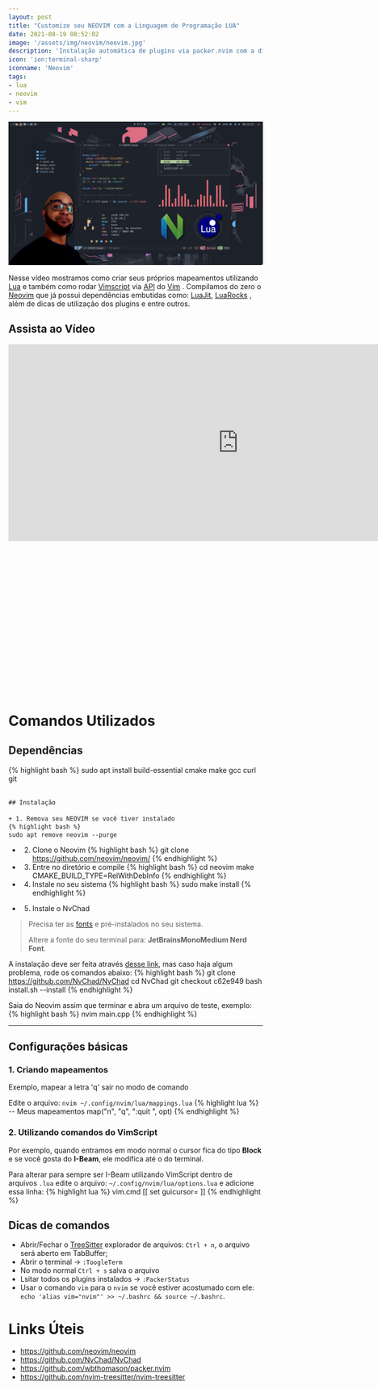 ```yaml
---
layout: post
title: "Customize seu NEOVIM com a Linguagem de Programação LUA"
date: 2021-08-19 08:52:02
image: '/assets/img/neovim/neovim.jpg'
description: 'Instalação automática de plugins via packer.nvim com a distribuição Neovim: NvChad.'
icon: 'ion:terminal-sharp'
iconname: 'Neovim'
tags:
- lua
- neovim
- vim
---
```


![Customize seu NEOVIM com a Linguagem de Programação LUA](/assets/img/neovim/neovim.jpg)

Nesse vídeo mostramos como criar seus próprios mapeamentos utilizando [Lua](https://terminalroot.com.br/2016/11/blog-linux-lua.html) e também como rodar [Vimscript](https://terminalroot.com.br/vim) via [API](https://terminalroot.com.br/2021/04/como-criar-uma-api-com-laravel-8.html) do [Vim](https://terminalroot.com.br/vim) . Compilamos do zero o [Neovim](https://terminalroot.com.br/2019/07/novo-curso-de-vim-moderno-e-vimscript.html) que já possui dependências embutidas como: [LuaJit](https://luajit.org/), [LuaRocks](https://luarocks.org/) , além de dicas de utilização dos plugins e entre outros.

## Assista ao Vídeo
<iframe width="910" height="390" src="https://www.youtube.com/embed/ylY1ngUhFMI" frameborder="0" allow="accelerometer; autoplay; encrypted-media; gyroscope; picture-in-picture" allowfullscreen></iframe>


<!-- QUADRADO -->
<script async src="//pagead2.googlesyndication.com/pagead/js/adsbygoogle.js"></script>
<ins class="adsbygoogle"
style="display:inline-block;width:336px;height:280px"
data-ad-client="ca-pub-2838251107855362"
data-ad-slot="5351066970"></ins>
<script>
(adsbygoogle = window.adsbygoogle || []).push({});
</script>

# Comandos Utilizados

## Dependências
{% highlight bash %}
sudo apt install build-essential cmake make gcc curl git
``` 

## Instalação

+ 1. Remova seu NEOVIM se você tiver instalado
{% highlight bash %}
sudo apt remove neovim --purge
``` 

+ 2. Clone o Neovim
{% highlight bash %}
git clone https://github.com/neovim/neovim/
{% endhighlight %}

+ 3. Entre no diretório e compile
{% highlight bash %}
cd neovim
make CMAKE_BUILD_TYPE=RelWithDebInfo
{% endhighlight %}

+ 4. Instale no seu sistema
{% highlight bash %}
sudo make install
{% endhighlight %}


<!-- RETANGULO LARGO 2 -->
<script async src="//pagead2.googlesyndication.com/pagead/js/adsbygoogle.js"></script>
<ins class="adsbygoogle"
style="display:block; text-align:center;"
data-ad-layout="in-article"
data-ad-format="fluid"
data-ad-client="ca-pub-2838251107855362"
data-ad-slot="8549252987"></ins>
<script>
(adsbygoogle = window.adsbygoogle || []).push({});
</script>

+ 5. Instale o NvChad
> Precisa ter as [fonts](https://github.com/terroo/fonts) e pré-instalados no seu sistema.
> 
> Altere a fonte do seu terminal para: **JetBrainsMonoMedium Nerd Font**.

A instalação deve ser feita através [desse link](https://github.com/NvChad/NvChad/wiki#clone-my-setup), mas caso haja algum problema, rode os comandos abaixo:
{% highlight bash %}
git clone https://github.com/NvChad/NvChad
cd NvChad
git checkout c62e949
bash install.sh --install
{% endhighlight %}

Saia do Neovim assim que terminar e abra um arquivo de teste, exemplo:
{% highlight bash %}
nvim main.cpp
{% endhighlight %}

---

## Configurações básicas

### 1. Criando mapeamentos
Exemplo, mapear a letra 'q' sair no modo de comando

Edite o arquivo: `nvim ~/.config/nvim/lua/mappings.lua`
{% highlight lua %}
-- Meus mapeamentos
map("n", "q", ":quit <CR>", opt)
{% endhighlight %}

### 2. Utilizando comandos do VimScript
Por exemplo, quando entramos em modo normal o cursor fica do tipo **Block** e se você gosta do **I-Beam**, ele modifica até o do terminal.

Para alterar para sempre ser I-Beam utilizando VimScript dentro de arquivos `.lua` edite o arquivo: `~/.config/nvim/lua/options.lua` e adicione essa linha:
{% highlight lua %}
vim.cmd [[ set guicursor= ]]
{% endhighlight %}

## Dicas de comandos
+ Abrir/Fechar o [TreeSitter](https://github.com/nvim-treesitter/nvim-treesitter) explorador de arquivos: `Ctrl + n`, o arquivo será aberto em TabBuffer;
+ Abrir o terminal → `:ToogleTerm` 
+ No modo normal `Ctrl + s` salva o arquivo
+ Lsitar todos os plugins instalados → `:PackerStatus`
+ Usar o comando `vim` para o `nvim` se você estiver acostumado com ele: `echo 'alias vim="nvim"' >> ~/.bashrc && source ~/.bashrc`.

# Links Úteis
+ <https://github.com/neovim/neovim>
+ <https://github.com/NvChad/NvChad>
+ <https://github.com/wbthomason/packer.nvim>
+ <https://github.com/nvim-treesitter/nvim-treesitter>



